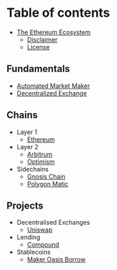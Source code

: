 # Table of contents

- [The Ethereum Ecosystem](README.md)
  - [Disclaimer](appendices/disclaimer.md)
  - [License](appendices/license.md)

## Fundamentals

- [Automated Market Maker](fundamentals/automated-market-maker.md)
- [Decentralized Exchange](fundamentals/decentralized-exchange.md)

## Chains

- Layer 1
  - [Ethereum](chains/ethereum.md)
- Layer 2
  - [Arbitrum](chains/arbitrum-one.md)
  - [Optimism](chains/optimism.md)
- Sidechains
  - [Gnosis Chain](chains/gnosis.md)
  - [Polygon Matic](chains/polygon-matic.md)

## Projects

- Decentralised Exchanges
  - [Uniswap](projects/uniswap.md)
- Lending
  - [Compound](projects/compound.md)
- Stablecoins
  - [Maker Oasis Borrow](projects/maker-oasis-borrow.md)
